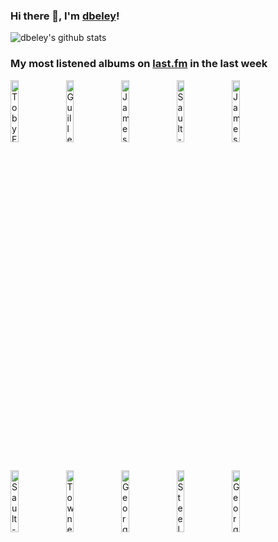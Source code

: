 ### Hi there 👋, I'm [dbeley](https://dbeley.ovh/en)!

![dbeley's github stats](https://github-readme-stats.vercel.app/api?username=dbeley)

### My most listened albums on [last.fm](https://www.last.fm/user/d_beley) in the last week

[<img src='https://lastfm.freetls.fastly.net/i/u/300x300/3e13406e0be3c1428755fab72047f96f.jpg' width='16%' height='16%' alt='Toby Fox - UNDERTALE Soundtrack'>](https://www.last.fm/music/toby%2bfox/undertale%2bsoundtrack)&nbsp;
[<img src='https://lastfm.freetls.fastly.net/i/u/300x300/5c28f1a8eb502e5316fdbcaa1daa7b83.png' width='16%' height='16%' alt='Guillemots - Through The Windowpane'>](https://www.last.fm/music/guillemots/through%2bthe%2bwindowpane)&nbsp;
[<img src='https://lastfm.freetls.fastly.net/i/u/300x300/56b19871d265474184f106819eed3e58.png' width='16%' height='16%' alt='James - Laid'>](https://www.last.fm/music/james/laid)&nbsp;
[<img src='https://lastfm.freetls.fastly.net/i/u/300x300/8c1f71cb0cb8af2641be8c6aa39dcc6a.jpg' width='16%' height='16%' alt='Sault - 7'>](https://www.last.fm/music/sault/7)&nbsp;
[<img src='https://lastfm.freetls.fastly.net/i/u/300x300/a1d28bf3e1c5c6f3d6405d6e05911906.jpg' width='16%' height='16%' alt='James - Gold Mother'>](https://www.last.fm/music/james/gold%2bmother)&nbsp;
<br>
[<img src='https://lastfm.freetls.fastly.net/i/u/300x300/ebaf50a931e84c5264c1b85408259830.jpg' width='16%' height='16%' alt='Sault - Untitled (Black Is)'>](https://www.last.fm/music/sault/untitled%2b%2528black%2bis%2529)&nbsp;
[<img src='https://lastfm.freetls.fastly.net/i/u/300x300/c52eb3539f0d4029c019dcc6aef4309a.jpg' width='16%' height='16%' alt='Townes Van Zandt - Our Mother the Mountain'>](https://www.last.fm/music/townes%2bvan%2bzandt/our%2bmother%2bthe%2bmountain)&nbsp;
[<img src='https://lastfm.freetls.fastly.net/i/u/300x300/c4fa07c5ae1b4b18a15a03f6e4ec8bd7.jpg' width='16%' height='16%' alt='Georges Brassens - Les 100 plus belles chansons'>](https://www.last.fm/music/georges%2bbrassens/les%2b100%2bplus%2bbelles%2bchansons)&nbsp;
[<img src='https://lastfm.freetls.fastly.net/i/u/300x300/702438b8f9941b96a0a5a90eb871bf14.jpg' width='16%' height='16%' alt='Steely Dan - The Royal Scam'>](https://www.last.fm/music/steely%2bdan/the%2broyal%2bscam)&nbsp;
[<img src='https://lastfm.freetls.fastly.net/i/u/300x300/757f4f613029461bc61d036c2e986961.png' width='16%' height='16%' alt='Georges Brassens - Volume 2: Les Amoureux des bancs publics'>](https://www.last.fm/music/georges%2bbrassens/volume%2b2%253a%2bles%2bamoureux%2bdes%2bbancs%2bpublics)&nbsp;
<br>
